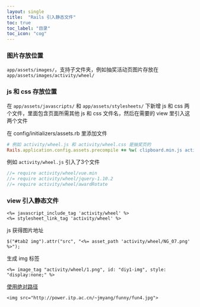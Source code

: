 ```yaml
---
layout: single
title:  "Rails 引入静态文件"
toc: true
toc_label: "目录"
toc_icon: "cog"
---
```



### 图片存放位置

`app/assets/images/`，支持子文件夹，例如抽奖活动页图片存放在 `app/assets/images/activity/wheel/`



### js 和 css 存放位置

在 `app/assets/javascripts/` 和 `app/assets/stylesheets/` 下新增 js 和 css 两个文件，里面包含页面所需其他 js 和 css 文件名，然后在需要的 view 里引入这两个文件

在 config/initializers/assets.rb 里添加文件

```ruby
# 例如 activity/wheel.js 和 activity/wheel.css 是抽奖页的
Rails.application.config.assets.precompile += %w( clipboard.min.js activity/wheel.js activity/wheel.css )
```

例如 `activity/wheel.js` 引入了3个文件

```js
//= require activity/wheel/vue.min
//= require activity/wheel/jquery-1.10.2
//= require activity/wheel/awardRotate
```



### view 引入静态文件

```erb
<%= javascript_include_tag 'activity/wheel' %> 
<%= stylesheet_link_tag 'activity/wheel' %>
```

js 获得图片地址

```erb
$("#tab2 img").attr("src", "<%= asset_path 'activity/wheel/NG_07.png' %>");
```

生成 img 标签

```erb
<%= image_tag "activity/wheel/1.png", id: "diy1-img", style: "display:none;" %>

```

[使用绝对路径](https://stackoverflow.com/questions/2582950/how-to-display-image-pointed-by-url-in-rails?utm_medium=organic&utm_source=google_rich_qa&utm_campaign=google_rich_qa)

```erb
<img src="http://power.itp.ac.cn/~jmyang/funny/fun4.jpg">
```
